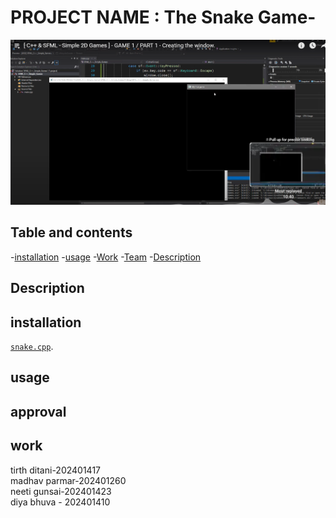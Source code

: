  # PROJECT NAME : The Snake Game-

![image alt](https://github.com/madhav-p-11/project-/blob/main/Screenshot%202025-01-25%20194536.png)
## Table and contents
-[installation](#installation)
-[usage](#usage)
-[Work](#Work)
-[Team](#Team)
-[Description](#Description)
## Description

 
## installation 
[`snake.cpp`](./snake.cpp).  
## usage
 
## approval

## work


 tirth ditani-202401417<br>
 madhav parmar-202401260<br>
 neeti gunsai-202401423<br>
 diya bhuva - 202401410<br>

